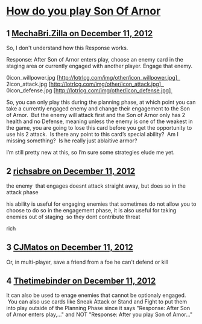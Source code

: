 # [How do you play Son Of Arnor](https://community.fantasyflightgames.com/topic/75444-how-do-you-play-son-of-arnor/)

## 1 [MechaBri.Zilla on December 11, 2012](https://community.fantasyflightgames.com/topic/75444-how-do-you-play-son-of-arnor/?do=findComment&comment=732844)

So, I don't understand how this Response works.

Response: After Son of Arnor enters play, choose an enemy card in the staging area or currently engaged with another player. Engage that enemy.

0icon_willpower.jpg [http://lotrlcg.com/img/other/icon_willpower.jpg]   2icon_attack.jpg [http://lotrlcg.com/img/other/icon_attack.jpg]   0icon_defense.jpg [http://lotrlcg.com/img/other/icon_defense.jpg] 

So, you can only play this during the planning phase, at which point you can take a currently engaged enemy and change their engagement to the Son of Arnor.  But the enemy will attack first and the Son of Arnor only has 2 health and no Defense, meaning unless the enemy is one of the weakest in the game, you are going to lose this card before you get the opportunity to use his 2 attack.  Is there any point to this card’s special ability?  Am I missing something?  Is he really just ablaitive armor?

I’m still pretty new at this, so I’m sure some strategies elude me yet.

## 2 [richsabre on December 11, 2012](https://community.fantasyflightgames.com/topic/75444-how-do-you-play-son-of-arnor/?do=findComment&comment=732849)

the enemy  that engages doesnt attack straight away, but does so in the attack phase

his ability is useful for engaging enemies that sometimes do not allow you to choose to do so in the engagement phase, it is also useful for taking enemies out of staging  so they dont contribute threat

rich

## 3 [CJMatos on December 11, 2012](https://community.fantasyflightgames.com/topic/75444-how-do-you-play-son-of-arnor/?do=findComment&comment=732892)

Or, in multi-player, save a friend from a foe he can't defend or kill

## 4 [Thetimebinder on December 11, 2012](https://community.fantasyflightgames.com/topic/75444-how-do-you-play-son-of-arnor/?do=findComment&comment=732975)

It can also be used to enage enemies that cannot be optionaly engaged.  You can also use cards like Sneak Attack or Stand and Fight to put them into play outside of the Planning Phase since it says "Response: After Son of Arnor enters play,…" and NOT "Response: After you play Son of Amor…"

